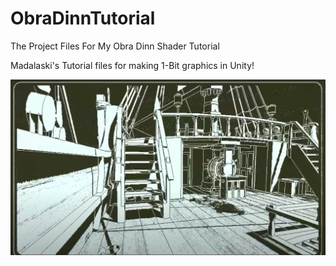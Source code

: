# ObraDinnTutorial
The Project Files For My Obra Dinn Shader Tutorial

Madalaski's Tutorial files for making 1-Bit graphics in Unity!

![1-Bit Effect](https://github.com/octaviousrex/ObraDinnTutorial/blob/main/1%20bit%20example.png?raw=true)
